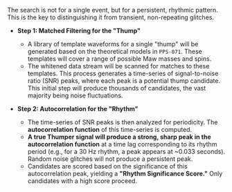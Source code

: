 The search is not for a single event, but for a persistent, rhythmic pattern. This is the key to distinguishing it from transient, non-repeating glitches.

* **Step 1: Matched Filtering for the "Thump"**
    * A library of template waveforms for a single "thump" will be generated based on the theoretical models in `PPS-071`. These templates will cover a range of possible Maw masses and spins.
    * The whitened data stream will be scanned for matches to these templates. This process generates a time-series of signal-to-noise ratio (SNR) peaks, where each peak is a potential thump candidate. This initial step will produce thousands of candidates, the vast majority being noise fluctuations.

* **Step 2: Autocorrelation for the "Rhythm"**
    * The time-series of SNR peaks is then analyzed for periodicity. The **autocorrelation function** of this time-series is computed.
    * **A true Thumper signal will produce a strong, sharp peak in the autocorrelation function** at a time lag corresponding to its rhythm period (e.g., for a 30 Hz rhythm, a peak appears at ~0.033 seconds). Random noise glitches will not produce a persistent peak.
    * Candidates are scored based on the significance of this autocorrelation peak, yielding a **"Rhythm Significance Score."** Only candidates with a high score proceed.